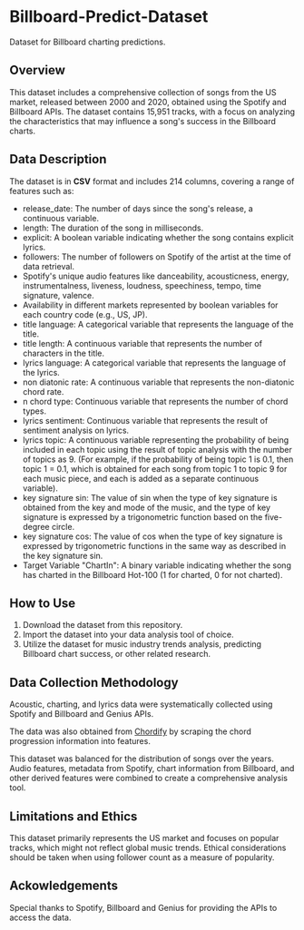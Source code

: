 # Billboard-Predict-Dataset
Dataset for Billboard charting predictions.
## Overview
This dataset includes a comprehensive collection of songs from the US market, released between 2000 and 2020, obtained using the Spotify and Billboard APIs. The dataset contains 15,951 tracks, with a focus on analyzing the characteristics that may influence a song's success in the Billboard charts.

## Data Description
The dataset is in **CSV** format and includes 214 columns, covering a range of features such as:

- release_date: The number of days since the song's release, a continuous variable.
- length: The duration of the song in milliseconds.
- explicit: A boolean variable indicating whether the song contains explicit lyrics.
- followers: The number of followers on Spotify of the artist at the time of data retrieval.
- Spotify's unique audio features like danceability, acousticness, energy, instrumentalness, liveness, loudness, speechiness, tempo, time signature, valence.
- Availability in different markets represented by boolean variables for each country code (e.g., US, JP).
- title language: A categorical variable that represents the language of the title.
- title length: A continuous variable that represents the number of characters in the title.
- lyrics language: A categorical variable that represents the language of the lyrics.
- non diatonic rate: A continuous variable that represents the non-diatonic chord rate.
- n chord type: Continuous variable that represents the number of chord types.
- lyrics sentiment: Continuous variable that represents the result of sentiment analysis on lyrics.
- lyrics topic: A continuous variable representing the probability of being included in each topic using the result of topic analysis with the number of topics as 9. (For example, if the probability of being topic 1 is 0.1, then topic 1 = 0.1, which is obtained for each song from topic 1 to topic 9 for each music piece, and each is added as a separate continuous variable).
- key signature sin: The value of sin when the type of key signature is obtained from the key and mode of the music, and the type of key signature is expressed by a trigonometric function based on the five-degree circle.
- key signature cos: The value of cos when the type of key signature is expressed by trigonometric functions in the same way as described in the key signature sin.
- Target Variable "ChartIn": A binary variable indicating whether the song has charted in the Billboard Hot-100 (1 for charted, 0 for not charted).

## How to Use
1. Download the dataset from this repository.
2. Import the dataset into your data analysis tool of choice.
3. Utilize the dataset for music industry trends analysis, predicting Billboard chart success, or other related research.

## Data Collection Methodology
Acoustic, charting, and lyrics data were systematically collected using Spotify and Billboard and Genius APIs.

The data was also obtained from [Chordify](https://chordify.net/) by scraping the chord progression information into features.

This dataset was balanced for the distribution of songs over the years. Audio features, metadata from Spotify, chart information from Billboard, and other derived features were combined to create a comprehensive analysis tool.

## Limitations and Ethics
This dataset primarily represents the US market and focuses on popular tracks, which might not reflect global music trends. Ethical considerations should be taken when using follower count as a measure of popularity.

## Ackowledgements
Special thanks to Spotify, Billboard and Genius for providing the APIs to access the data.
